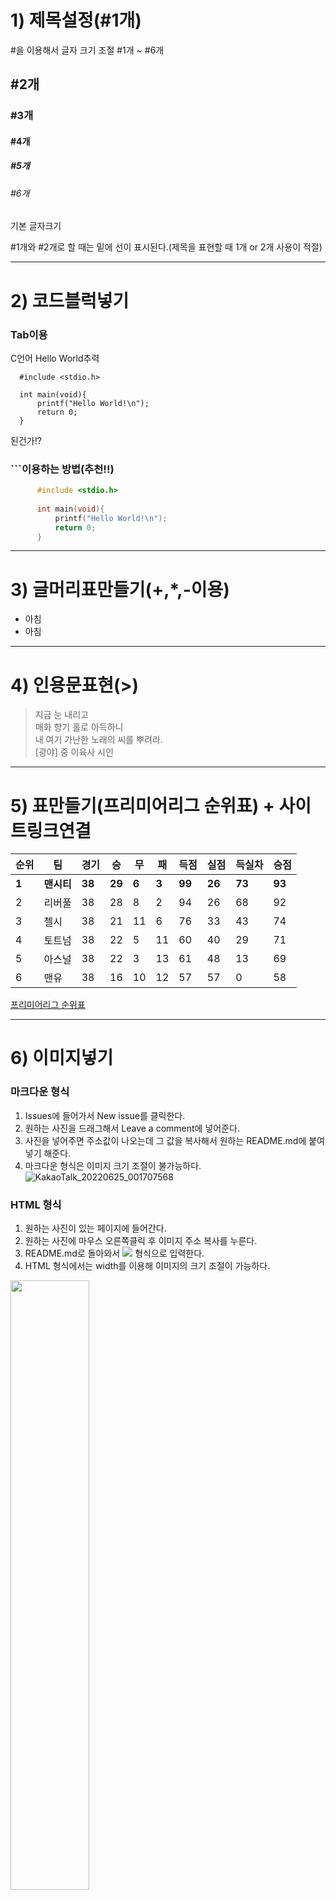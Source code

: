 # 1) 제목설정(#1개)
#을 이용해서 글자 크기 조절 #1개 ~ #6개
## #2개
### #3개
#### #4개
##### #5개
###### #6개
기본 글자크기

#1개와 #2개로 할 때는 밑에 선이 표시된다.(제목을 표현할 때 1개 or 2개 사용이 적절)

***

# 2) 코드블럭넣기

### Tab이용
C언어 Hello World추력

      #include <stdio.h>
      
      int main(void){
          printf("Hello World!\n");
          return 0;
      }

된건가!?

### ```이용하는 방법(추천!!)

``` C
      #include <stdio.h>
      
      int main(void){
          printf("Hello World!\n");
          return 0;
      }
```

***

# 3) 글머리표만들기(+,*,-이용)
+ 아침
+ 아침

***

# 4) 인용문표현(>)
> 지금 눈 내리고 \
> 매화 향기 홀로 아득하니 \
> 내 여기 가난한 노래의 씨를 뿌려라.\
> [광야] 중 이육사 시인

***

# 5) 표만들기(프리미어리그 순위표) + 사이트링크연결
| 순위 | 팀 | 경기 | 승 | 무 | 패 | 득점 | 실점 | 득실차 | 승점
| -- | ----------- | --- | --- | --- | --- | --- | --- | --- | --- |
| **1** | **맨시티**  | **38** | **29** | **6** | **3** | **99** | **26** | **73** | **93** |
| 2 | 리버풀  | 38 | 28 | 8 | 2 | 94 | 26 | 68 | 92 |
| 3 | 첼시  | 38 | 21 | 11 | 6 | 76 | 33 | 43 | 74 |
| 4 | 토트넘  | 38 | 22 | 5 | 11 | 60 | 40 | 29 | 71 |
| 5 | 아스널  | 38 | 22 | 3 | 13 | 61 | 48 | 13 | 69 |
| 6 | 맨유  | 38 | 16 | 10 | 12 | 57 | 57 | 0 | 58 |

[프리미어리그 순위표](https://sports.daum.net/record/epl)

***

# 6) 이미지넣기
### 마크다운 형식
1. Issues에 들어가서 New issue를 클릭한다.
2. 원하는 사진을 드래그해서 Leave a comment에 넣어준다.
3. 사진을 넣어주면 주소값이 나오는데 그 값을 복사해서 원하는 README.md에 붙여넣기 해준다.
4. 마크다운 형식은 이미지 크기 조절이 불가능하다.
![KakaoTalk_20220625_001707568](https://user-images.githubusercontent.com/99727385/175566297-b53313f6-4036-4810-bccd-a2e905c60676.jpg)

### HTML 형식
1. 원하는 사진이 있는 페이지에 들어간다.
2. 원하는 사진에 마우스 오른쪽클릭 후 이미지 주소 복사를 누른다.
3. README.md로 돌아와서 <img src="복사한 주소 붙여넣기"></img> 형식으로 입력한다.
4. HTML 형식에서는 width를 이용해 이미지의 크기 조절이 가능하다.

<img src="https://kr.mancity.com/dist/images/logos/crest.svg" width="50%"></img>

# 7) Markdown 작성 꿀팁 사이트
**https://dillinger.io**\n
처음 README를 작성하면서 작성한 결과가 어떻게 나오는지 몰라서 조금 수정하고 커밋하고 조금 수정하고 커밋하기를 반복했다.\n

그러다 우연히 블로그를 둘러보다 이 사이트에 대해서 알게 되었다. 이 사이트에서는 내가 실시간으로 README 작업을 하는 것을 시각적으로 보여준다.\n

처음 README 작성을 공부하면서 저와 같은 번거로움을 겪었던 분이라면 위 주소를 복사해두고 이용하면 편리하게 작업할 수 있을 것이라고 생각한다!!
